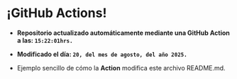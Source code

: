 # ¡GitHub Actions!
* **Repositorio actualizado automáticamente mediante una GitHub Action a las: `15:22:01hrs.`**
* **Modificado el día: `20, del mes de agosto, del año 2025.`**

* Ejemplo sencillo de cómo la **Action** modifica este archivo README.md.
